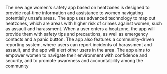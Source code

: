 The new age women's safety app based on heatzones is designed to provide real-time information and assistance to women navigating potentially unsafe areas. The app uses advanced technology to map out heatzones, which are areas with higher risk of crimes against women, such as assault and harassment. When a user enters a heatzone, the app will provide them with safety tips and precautions, as well as emergency contacts and a panic button. The app also features a community-driven reporting system, where users can report incidents of harassment and assault, and the app will alert other users in the area. The app aims to empower women to navigate their environment with confidence and security, and to promote awareness and accountability among the community